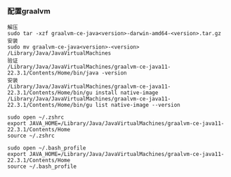 ### 配置graalvm

    解压
    sudo tar -xzf graalvm-ce-java<version>-darwin-amd64-<version>.tar.gz
    安装
    sudo mv graalvm-ce-java<version>-<version> /Library/Java/JavaVirtualMachines
    验证
    /Library/Java/JavaVirtualMachines/graalvm-ce-java11-22.3.1/Contents/Home/bin/java -version
    安装
    /Library/Java/JavaVirtualMachines/graalvm-ce-java11-22.3.1/Contents/Home/bin/gu install native-image
    /Library/Java/JavaVirtualMachines/graalvm-ce-java11-22.3.1/Contents/Home/bin/gu list native-image --version
   
    sudo open ~/.zshrc    
    export JAVA_HOME=/Library/Java/JavaVirtualMachines/graalvm-ce-java11-22.3.1/Contents/Home
    source ~/.zshrc
    
    sudo open ~/.bash_profile
    export JAVA_HOME=/Library/Java/JavaVirtualMachines/graalvm-ce-java11-22.3.1/Contents/Home
    source ~/.bash_profile

